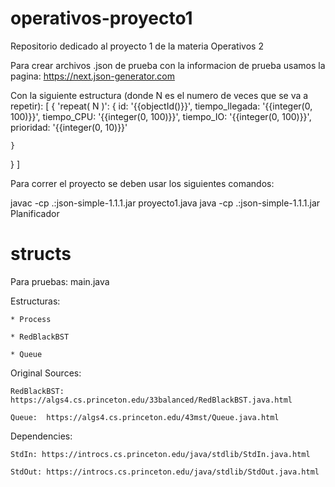# operativos-proyecto1
Repositorio dedicado al proyecto 1 de la materia Operativos 2


Para crear archivos .json de prueba con la informacion de prueba usamos la pagina: https://next.json-generator.com

Con la siguiente estructura (donde N es el numero de veces que se va a repetir):
[
  {
    'repeat( N )': {
      id: '{{objectId()}}',
      tiempo_llegada: '{{integer(0, 100)}}',
      tiempo_CPU: '{{integer(0, 100)}}',
      tiempo_IO: '{{integer(0, 100)}}',
      prioridad: '{{integer(0, 10)}}'

    }
  }
]

Para correr el proyecto se deben usar los siguientes comandos:

javac -cp .:json-simple-1.1.1.jar proyecto1.java
java -cp .:json-simple-1.1.1.jar Planificador <nombre archivo prueba>

# structs

Para pruebas: main.java

Estructuras:

    * Process

    * RedBlackBST

    * Queue


Original Sources: 

    RedBlackBST: https://algs4.cs.princeton.edu/33balanced/RedBlackBST.java.html

    Queue:  https://algs4.cs.princeton.edu/43mst/Queue.java.html

  Dependencies:

    StdIn: https://introcs.cs.princeton.edu/java/stdlib/StdIn.java.html

    StdOut: https://introcs.cs.princeton.edu/java/stdlib/StdOut.java.html
